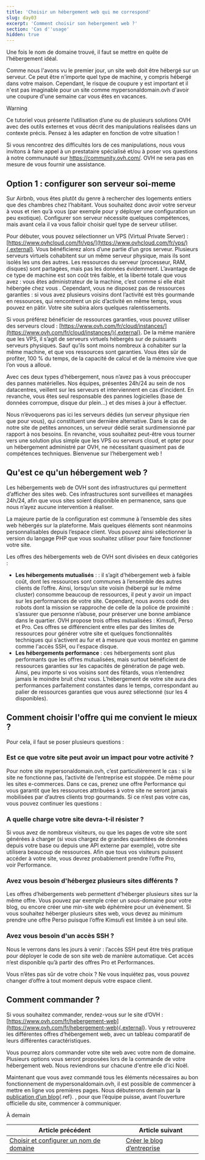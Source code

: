 ```yaml
---
title: 'Choisir un hébergement web qui me correspond'
slug: day03
excerpt: 'Comment choisir son hebergement web ?'
section: 'Cas d''usage'
hidden: true
---
```


Une fois le nom de domaine trouvé, il faut se mettre en quête de l’hébergement idéal.

Comme nous l'avons vu le premier jour, un site web doit être hébergé sur un serveur. Ce peut être n'importe quel type de machine, y compris hébergé dans votre maison. Cependant, le risque de coupure y est important et il n'est pas imaginable pour un site comme mypersonaldomain.ovh d'avoir une coupure d'une semaine car vous êtes en vacances.

> [!warning]
>
> Ce tutoriel vous présente l’utilisation d’une ou de plusieurs solutions OVH avec des outils externes et vous décrit des manipulations réalisées dans un contexte précis. Pensez à les adapter en fonction de votre situation !
>
> Si vous rencontrez des difficultés lors de ces manipulations, nous vous invitons à faire appel à un prestataire spécialisé et/ou à poser vos questions à notre communauté sur <https://community.ovh.com/>. OVH ne sera pas en mesure de vous fournir une assistance.
>

## Option 1 &#58; configurer son serveur soi-meme
Sur Airbnb, vous êtes plutôt du genre à rechercher des logements entiers que des chambres chez l’habitant. Vous souhaitez donc avoir votre serveur à vous et rien qu’à vous (par exemple pour y déployer une configuration un peu exotique). Configurer son serveur nécessite quelques compétences, mais avant cela il va vous falloir choisir quel type de serveur utiliser.

Pour débuter, vous pouvez sélectionner un VPS (Virtual Private Server) : [https://www.ovhcloud.com/fr/vps/](https://www.ovhcloud.com/fr/vps/){.external}. Vous bénéficierez alors d’une partie d’un gros serveur. Plusieurs serveurs virtuels cohabitent sur un même serveur physique, mais ils sont isolés les uns des autres. Les ressources du serveur (processeur, RAM, disques) sont partagées, mais pas les données évidemment. L’avantage de ce type de machine est son coût très faible, et la liberté totale que vous avez : vous êtes administrateur de la machine, c’est comme si elle était hébergée chez vous . Cependant, vous ne disposez pas de ressources garanties : si vous avez plusieurs voisins dont l’activité est très gourmande en ressources, qui rencontrent un pic d’activité en même temps, vous pouvez en pâtir. Votre site subira alors quelques ralentissements.

Si vous préférez bénéficier de ressources garanties, vous pouvez utiliser des serveurs cloud : [https://www.ovh.com/fr/cloud/instances/](https://www.ovh.com/fr/cloud/instances/){.external}. De la même manière que les VPS, il s’agit de serveurs virtuels hébergés sur de puissants serveurs physiques. Sauf qu’ils sont moins nombreux à cohabiter sur la même machine, et que vos ressources sont garanties. Vous êtes sûr de profiter, 100 % du temps, de la capacité de calcul et de la mémoire vive que l’on vous a alloué.

Avec ces deux types d’hébergement, nous n’avez pas à vous préoccuper des pannes matérielles. Nos équipes, présentes 24h/24 au sein de nos datacentres, veillent sur les serveurs et interviennent en cas d’incident. En revanche, vous êtes seul responsable des pannes logicielles (base de données corrompue, disque dur plein...) et des mises à jour à effectuer.

Nous n’évoquerons pas ici les serveurs dédiés (un serveur physique rien que pour vous), qui constituent une dernière alternative. Dans le cas de notre site de petites annonces, un serveur dédié serait surdimensionné par rapport à nos besoins. En revanche, vous souhaitez peut-être vous tourner vers une solution plus simple que les VPS ou serveurs cloud, et opter pour un hébergement administré par OVH, ne nécessitant quasiment pas de compétences techniques. Bienvenue sur l’hébergement web !

## Qu'est ce qu'un hébergement web ?
Les hébergements web de OVH sont des infrastructures qui permettent d’afficher des sites web. Ces infrastructures sont surveillées et managées 24h/24, afin que vous sites soient disponible en permanence, sans que nous n’ayez aucune intervention à réaliser.

La majeure partie de la configuration est commune à l’ensemble des sites web hébergés sur la plateforme. Mais quelques éléments sont néanmoins personnalisables depuis l’espace client. Vous pouvez ainsi sélectionner la version du langage PHP que vous souhaitez utiliser pour faire fonctionner votre site.

Les offres des hébergements web de OVH sont divisées en deux catégories :

- **Les hébergements mutualisés** : : il s’agit d’hébergement web à faible coût, dont les ressources sont communes à l’ensemble des autres clients de l’offre. Ainsi, lorsqu’un site voisin (hébergé sur le même cluster) consomme beaucoup de ressources, il peut y avoir un impact sur les performances de votre site. Cependant, nous avons codé des robots dont la mission se rapproche de celle de la police de proximité : s’assurer que personne n’abuse, pour préserver une bonne ambiance dans le quartier. OVH propose trois offres mutualisées : Kimsufi, Perso et Pro. Ces offres se différencient entre elles par des limites de ressources pour générer votre site et quelques fonctionnalités techniques qui s’activent au fur et à mesure que vous montez en gamme comme l'accès SSH, ou l'espace disque.
- **Les hébergements performance** : ces hébergements sont plus performants que les offres mutualisées, mais surtout bénéficient de ressources garanties sur les capacités de génération de page web. Ainsi, peu importe si vos voisins sont des fêtards, vous n’entendrez jamais le moindre bruit chez vous. L’hébergement de votre site aura des performances parfaitement constantes dans le temps, correspondant au palier de ressources garanties que vous aurez sélectionné (sur les 4 disponibles).

## Comment choisir l'offre qui me convient le mieux ?
Pour cela, il faut se poser plusieurs questions :

### Est ce que votre site peut avoir un impact pour votre activité ?
Pour notre site mypersonaldomain.ovh, c’est particulièrement le cas : si le site ne fonctionne pas, l’activité de l’entreprise est stoppée. De même pour les sites e-commerces. Dans ce cas, prenez une offre Performance qui vous garantit que les ressources attribuées à votre site ne seront jamais mobilisées par d’autres clients trop gourmands. Si ce n’est pas votre cas, vous pouvez continuer les questions :

### A quelle charge votre site devra-t-il résister ?
Si vous avez de nombreux visiteurs, ou que les pages de votre site sont générées à charger (si vous chargez de grandes quantitées de données depuis votre base ou depuis une API externe par exemple), votre site utilisera beaucoup de ressources. Afin que tous vos visiteurs puissent accéder à votre site, vous devrez probablement prendre l’offre Pro, voir Performance.

### Avez vous besoin d'hébergez plusieurs sites différents ?
Les offres d’hébergements web permettent d’héberger plusieurs sites sur la même offre. Vous pouvez par exemple créer un sous-domaine pour votre blog, ou encore créer une min-site web éphémère pour un évènement. Si vous souhaitez héberger plusieurs sites web, vous devez au minimum prendre une offre Perso puisque l’offre Kimsufi est limitée à un seul site.

### Avez vous besoin d'un accès SSH ?
Nous le verrons dans les jours à venir : l’accès SSH peut être très pratique pour déployer le code de son site web de manière automatique. Cet accès n’est disponible qu’à partir des offres Pro et Performances.

Vous n’êtes pas sûr de votre choix ? Ne vous inquiétez pas, vous pouvez changer d’offre à tout moment depuis votre espace client.

## Comment commander ?
Si vous souhaitez commander, rendez-vous sur le site d’OVH : [https://www.ovh.com/fr/hebergement-web](https://www.ovh.com/fr/hebergement-web){.external}. Vous y retrouverez les différentes offres d’hébergement web, avec un tableau comparatif de leurs différentes caractéristiques.

Vous pourrez alors commander votre site web avec votre nom de domaine. Plusieurs options vous seront proposées lors de la commande de votre hébergement web. Nous reviendrons sur chacune d'entre elle d'ici Noël.

Maintenant que vous avez commandé tous les éléments nécessaires au bon fonctionnement de mypersonaldomain.ovh, il est possible de commencer à mettre en ligne vos premières pages. Nous débuterons demain par la [publication d’un blog](../day04/){.ref}. , pour que l’équipe puisse, avant l’ouverture officielle du site, commencer à communiquer.

À demain

| Article précédent | Article suivant |
|---|---|
| [Choisir et configurer un nom de domaine](https://docs.ovh.com/fr/hosting/24-days/day02/) | [Créer le blog d’entreprise](https://docs.ovh.com/fr/hosting/24-days/day04/) |